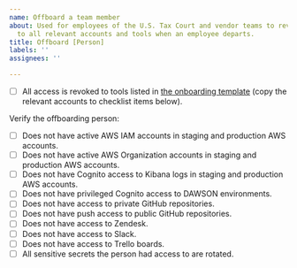 ```yaml
---
name: Offboard a team member
about: Used for employees of the U.S. Tax Court and vendor teams to revoke access
  to all relevant accounts and tools when an employee departs.
title: Offboard [Person]
labels: ''
assignees: ''

---
```


- [ ] All access is revoked to tools listed in [the onboarding template](https://github.com/ustaxcourt/ef-cms/blob/staging/.github/ISSUE_TEMPLATE/onboarding.md) (copy the relevant accounts to checklist items below).

Verify the offboarding person:

- [ ] Does not have active AWS IAM accounts in staging and production AWS accounts.
- [ ] Does not have active AWS Organization accounts in staging and production AWS accounts.
- [ ] Does not have Cognito access to Kibana logs in staging and production AWS accounts.
- [ ] Does not have privileged Cognito access to DAWSON environments.
- [ ] Does not have access to private GitHub repositories.
- [ ] Does not have push access to public GitHub repositories.
- [ ] Does not have access to Zendesk.
- [ ] Does not have access to Slack.
- [ ] Does not have access to Trello boards.
- [ ] All sensitive secrets the person had access to are rotated.
